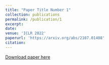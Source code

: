 ```yaml
---
title: "Paper Title Number 1"
collection: publications
permalink: /publication/1
excerpt: 
date: 
venue: 'ICLR 2022'
paperurl: 'https://arxiv.org/abs/2107.01408'
citation: 
---
```


[Download paper here](http://academicpages.github.io/files/paper1.pdf)
